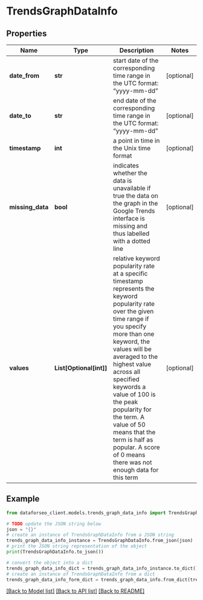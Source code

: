 # TrendsGraphDataInfo


## Properties

Name | Type | Description | Notes
------------ | ------------- | ------------- | -------------
**date_from** | **str** | start date of the corresponding time range in the UTC format: “yyyy-mm-dd” | [optional] 
**date_to** | **str** | end date of the corresponding time range in the UTC format: “yyyy-mm-dd” | [optional] 
**timestamp** | **int** | a point in time in the Unix time format | [optional] 
**missing_data** | **bool** | indicates whether the data is unavailable if true the data on the graph in the Google Trends interface is missing and thus labelled with a dotted line | [optional] 
**values** | **List[Optional[int]]** | relative keyword popularity rate at a specific timestamp represents the keyword popularity rate over the given time range if you specify more than one keyword, the values will be averaged to the highest value across all specified keywords a value of 100 is the peak popularity for the term. A value of 50 means that the term is half as popular. A score of 0 means there was not enough data for this term | [optional] 

## Example

```python
from dataforseo_client.models.trends_graph_data_info import TrendsGraphDataInfo

# TODO update the JSON string below
json = "{}"
# create an instance of TrendsGraphDataInfo from a JSON string
trends_graph_data_info_instance = TrendsGraphDataInfo.from_json(json)
# print the JSON string representation of the object
print(TrendsGraphDataInfo.to_json())

# convert the object into a dict
trends_graph_data_info_dict = trends_graph_data_info_instance.to_dict()
# create an instance of TrendsGraphDataInfo from a dict
trends_graph_data_info_form_dict = trends_graph_data_info.from_dict(trends_graph_data_info_dict)
```
[[Back to Model list]](../README.md#documentation-for-models) [[Back to API list]](../README.md#documentation-for-api-endpoints) [[Back to README]](../README.md)


